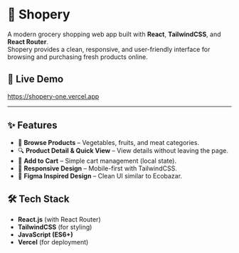 # 🛒 Shopery

A modern grocery shopping web app built with **React**, **TailwindCSS**, and **React Router**.  
Shopery provides a clean, responsive, and user-friendly interface for browsing and purchasing fresh products online.

## 🚀 Live Demo
https://shopery-one.vercel.app

---

## ✨ Features
- 🥬 **Browse Products** – Vegetables, fruits, and meat categories.
- 🔍 **Product Detail & Quick View** – View details without leaving the page.
- 🛒 **Add to Cart** – Simple cart management (local state).
- 📱 **Responsive Design** – Mobile-first with TailwindCSS.
- 🎨 **Figma Inspired Design** – Clean UI similar to Ecobazar.
  
## 🛠️ Tech Stack
- **React.js** (with React Router)
- **TailwindCSS** (for styling)
- **JavaScript (ES6+)**
- **Vercel** (for deployment)
